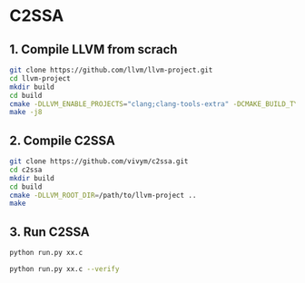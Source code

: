 # C2SSA
## 1. Compile LLVM from scrach

```bash
git clone https://github.com/llvm/llvm-project.git
cd llvm-project
mkdir build
cd build
cmake -DLLVM_ENABLE_PROJECTS="clang;clang-tools-extra" -DCMAKE_BUILD_TYPE=Debug ../llvm
make -j8
```

## 2. Compile C2SSA

```bash
git clone https://github.com/vivym/c2ssa.git
cd c2ssa
mkdir build
cd build
cmake -DLLVM_ROOT_DIR=/path/to/llvm-project ..
make
```

## 3. Run C2SSA

```bash
python run.py xx.c

python run.py xx.c --verify
```
